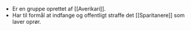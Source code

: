 - Er en gruppe oprettet af [[Averikari]].
- Har til formål at indfange og offentligt straffe det [[Sparitanere]] som laver oprør.